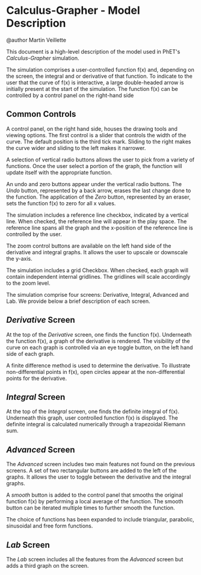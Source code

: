 # Calculus-Grapher - Model Description

@author Martin Veillette

This document is a high-level description of the model used in PhET's _Calculus-Grapher_ simulation.

The simulation comprises a user-controlled function f(x) and, depending on the screen, the integral and or derivative of
that function. To indicate to the user that the curve of f(x) is interactive, a large double-headed arrow is initially
present at the start of the simulation. The function f(x) can be controlled by a control panel on the right-hand side

## Common Controls

A control panel, on the right hand side, houses the drawing tools and viewing options. The first control is a slider
that controls the width of the curve. The default position is the third tick mark. Sliding to the right makes the curve
wider and sliding to the left makes it narrower.

A selection of vertical radio buttons allows the user to pick from a variety of functions. Once the user select a
portion of the graph, the function will update itself with the appropriate function.

An undo and zero buttons appear under the vertical radio buttons. The _Undo_ button, represented by a back arrow, erases
the last change done to the function. The application of the _Zero_ button, represented by an eraser, sets the function
f(x) to zero for all x values.

The simulation includes a reference line checkbox, indicated by a vertical line. When checked, the reference line will
appear in the play space. The reference line spans all the graph and the x-position of the reference line is controlled
by the user.

The zoom control buttons are available on the left hand side of the derivative and integral graphs.
It allows the user to upscale or downscale the y-axis.

The simulation includes a grid Checkbox. When checked, each graph will contain independent internal gridlines. The
gridlines will scale accordingly to the zoom level.

The simulation comprise four screens: Derivative, Integral, Advanced and Lab. We provide below a brief description of
each screen.

## _Derivative_ Screen

At the top of the _Derivative_ screen, one finds the function f(x). Underneath the function f(x), a graph of the
derivative is rendered. The visibility of the curve on each graph is controlled via an eye toggle button, on the left
hand side of each graph.

A finite difference method is used to determine the derivative. To illustrate non-differential points in f(x), open
circles appear at the non-differential points for the derivative.

## _Integral_ Screen

At the top of the _Integral_ screen, one finds the definite integral of f(x). Underneath this graph, user controlled
function f(x) is displayed. The definite integral is calculated numerically through a trapezoidal Riemann sum.

## _Advanced_ Screen

The _Advanced_ screen includes two main features not found on the previous screens. A set of two rectangular buttons are
added to the left of the graphs. It allows the user to toggle between the derivative and the integral graphs.

A _smooth_ button is added to the control panel that smooths the original function f(x) by performing a local average of
the function. The smooth button can be iterated multiple times to further smooth the function.

The choice of functions has been expanded to include triangular, parabolic, sinusoidal and free form
functions.

## _Lab_ Screen

The _Lab_ screen includes all the features from the _Advanced_ screen but adds a third graph on the screen.
